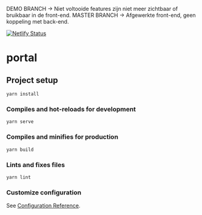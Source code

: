 DEMO BRANCH -> Niet voltooide features zijn niet meer zichtbaar of bruikbaar in de front-end.
MASTER BRANCH -> Afgewerkte front-end, geen koppeling met back-end.

[![Netlify Status](https://api.netlify.com/api/v1/badges/fc9011cd-4ee4-4c9a-a4a7-182df7a3a469/deploy-status)](https://app.netlify.com/sites/eager-mccarthy-a94703/deploys)

# portal

## Project setup
```
yarn install
```

### Compiles and hot-reloads for development
```
yarn serve
```

### Compiles and minifies for production
```
yarn build
```

### Lints and fixes files
```
yarn lint
```

### Customize configuration
See [Configuration Reference](https://cli.vuejs.org/config/).
